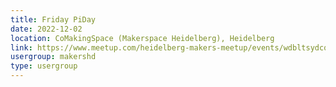 ```yaml
---
title: Friday PiDay
date: 2022-12-02
location: CoMakingSpace (Makerspace Heidelberg), Heidelberg
link: https://www.meetup.com/heidelberg-makers-meetup/events/wdbltsydcqbdb/
usergroup: makershd
type: usergroup
---
```

